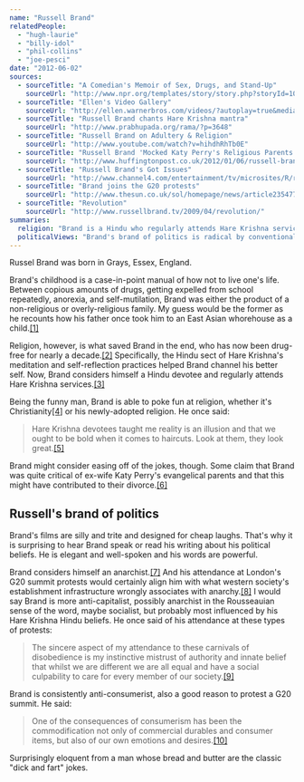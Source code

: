```yaml
---
name: "Russell Brand"
relatedPeople:
  - "hugh-laurie"
  - "billy-idol"
  - "phil-collins"
  - "joe-pesci"
date: "2012-06-02"
sources:
  - sourceTitle: "A Comedian's Memoir of Sex, Drugs, and Stand-Up"
    sourceUrl: "http://www.npr.org/templates/story/story.php?storyId=101881014"
  - sourceTitle: "Ellen's Video Gallery"
    sourceUrl: "http://ellen.warnerbros.com/videos/?autoplay=true&mediaKey=1271ab8a-9878-4249-b6e0-304585b6aae9"
  - sourceTitle: "Russell Brand chants Hare Krishna mantra"
    sourceUrl: "http://www.prabhupada.org/rama/?p=3648"
  - sourceTitle: "Russell Brand on Adultery & Religion"
    sourceUrl: "http://www.youtube.com/watch?v=hihdhRhTb0E"
  - sourceTitle: "Russell Brand 'Mocked Katy Perry's Religious Parents.'"
    sourceUrl: "http://www.huffingtonpost.co.uk/2012/01/06/russell-brand-katy-perry-parents_n_1188916.html"
  - sourceTitle: "Russell Brand's Got Issues"
    sourceUrl: "http://www.channel4.com/entertainment/tv/microsites/R/russell_brand/interview.html"
  - sourceTitle: "Brand joins the G20 protests"
    sourceUrl: "http://www.thesun.co.uk/sol/homepage/news/article2354773.ece?OTC-RSS&ATTR=News"
  - sourceTitle: "Revolution"
    sourceUrl: "http://www.russellbrand.tv/2009/04/revolution/"
summaries:
  religion: "Brand is a Hindu who regularly attends Hare Krishna services."
  politicalViews: "Brand's brand of politics is radical by conventional standards, but conventional by radical standards. He has called himself an anarchist and attends anti-capitalism, anti-globalization protests."
---
```


Russel Brand was born in Grays, Essex, England.

Brand's childhood is a case-in-point manual of how not to live one's life. Between copious amounts of drugs, getting expelled from school repeatedly, anorexia, and self-mutilation, Brand was either the product of a non-religious or overly-religious family. My guess would be the former as he recounts how his father once took him to an East Asian whorehouse as a child.<a class="source-citation" href="#http%3A%2F%2Fwww.npr.org%2Ftemplates%2Fstory%2Fstory.php%3FstoryId%3D101881014" title="A Comedian&apos;s Memoir of Sex, Drugs, and Stand-Up">[1]</a>

Religion, however, is what saved Brand in the end, who has now been drug-free for nearly a decade.<a class="source-citation" href="#http%3A%2F%2Fellen.warnerbros.com%2Fvideos%2F%3Fautoplay%3Dtrue%26mediaKey%3D1271ab8a-9878-4249-b6e0-304585b6aae9" title="Ellen&apos;s Video Gallery">[2]</a> Specifically, the Hindu sect of Hare Krishna's meditation and self-reflection practices helped Brand channel his better self. Now, Brand considers himself a Hindu devotee and regularly attends Hare Krishna services.<a class="source-citation" href="#http%3A%2F%2Fwww.prabhupada.org%2Frama%2F%3Fp%3D3648" title="Russell Brand chants Hare Krishna mantra">[3]</a>

Being the funny man, Brand is able to poke fun at religion, whether it's Christianity<a class="source-citation" href="#http%3A%2F%2Fwww.youtube.com%2Fwatch%3Fv%3DhihdhRhTb0E" title="Russell Brand on Adultery &amp; Religion">[4]</a> or his newly-adopted religion. He once said:

>Hare Krishna devotees taught me reality is an illusion and that we ought to be bold when it comes to haircuts. Look at them, they look great.<a class="source-citation" href="#http%3A%2F%2Fwww.prabhupada.org%2Frama%2F%3Fp%3D3648" title="Russell Brand chants Hare Krishna mantra">[5]</a>

Brand might consider easing off of the jokes, though. Some claim that Brand was quite critical of ex-wife Katy Perry's evangelical parents and that this might have contributed to their divorce.<a class="source-citation" href="#http%3A%2F%2Fwww.huffingtonpost.co.uk%2F2012%2F01%2F06%2Frussell-brand-katy-perry-parents_n_1188916.html" title="Russell Brand &apos;Mocked Katy Perry&apos;s Religious Parents.&apos;">[6]</a>

## Russell's brand of politics

Brand's films are silly and trite and designed for cheap laughs. That's why it is surprising to hear Brand speak or read his writing about his political beliefs. He is elegant and well-spoken and his words are powerful.

Brand considers himself an anarchist.<a class="source-citation" href="#http%3A%2F%2Fwww.channel4.com%2Fentertainment%2Ftv%2Fmicrosites%2FR%2Frussell_brand%2Finterview.html" title="Russell Brand&apos;s Got Issues">[7]</a> And his attendance at London's G20 summit protests would certainly align him with what western society's establishment infrastructure wrongly associates with anarchy.<a class="source-citation" href="#http%3A%2F%2Fwww.thesun.co.uk%2Fsol%2Fhomepage%2Fnews%2Farticle2354773.ece%3FOTC-RSS%26ATTR%3DNews" title="Brand joins the G20 protests">[8]</a> I would say Brand is more anti-capitalist, possibly anarchist in the Rousseauian sense of the word, maybe socialist, but probably most influenced by his Hare Krishna Hindu beliefs. He once said of his attendance at these types of protests:

>The sincere aspect of my attendance to these carnivals of disobedience is my instinctive mistrust of authority and innate belief that whilst we are different we are all equal and have a social culpability to care for every member of our society.<a class="source-citation" href="#http%3A%2F%2Fwww.russellbrand.tv%2F2009%2F04%2Frevolution%2F" title="Revolution">[9]</a>

Brand is consistently anti-consumerist, also a good reason to protest a G20 summit. He said:

>One of the consequences of consumerism has been the commodification not only of commercial durables and consumer items, but also of our own emotions and desires.<a class="source-citation" href="#http%3A%2F%2Fwww.npr.org%2Ftemplates%2Fstory%2Fstory.php%3FstoryId%3D101881014" title="A Comedian&apos;s Memoir of Sex, Drugs, and Stand-Up">[10]</a>

Surprisingly eloquent from a man whose bread and butter are the classic "dick and fart" jokes.